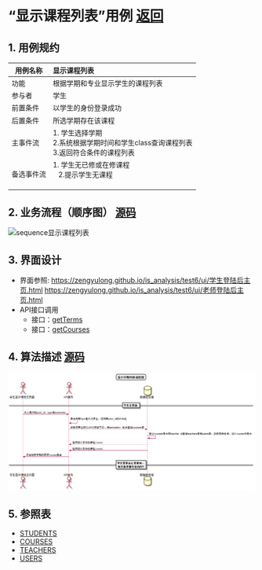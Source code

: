# “显示课程列表”用例 [返回](../../README.md)

## 1. 用例规约

|用例名称|显示课程列表|
|-------|:-------------|
|功能|根据学期和专业显示学生的课程列表|
|参与者|学生|
|前置条件| 以学生的身份登录成功|
|后置条件|所选学期存在该课程|
|主事件流| 1. 学生选择学期<br/>2.系统根据学期时间和学生class查询课程列表<br/>3.返回符合条件的课程列表 |
|备选事件流|1. 学生无已修或在修课程 <br/>&nbsp;&nbsp; 2.提示学生无课程 <br/> &nbsp;&nbsp;|

## 2. 业务流程（顺序图） [源码](../顺序图/显示课程列表.wsd)
![sequence显示课程列表](../images/顺序图/显示课程列表.png) 


## 3. 界面设计
- 界面参照: https://zengyulong.github.io/is_analysis/test6/ui/学生登陆后主页.html
https://zengyulong.github.io/is_analysis/test6/ui/老师登陆后主页.html
- API接口调用
    - 接口：[getTerms](../接口1/getTerms.md)
    - 接口：[getCourses](../接口1/getCourses.md)


## 4. 算法描述 [源码](../流程图/查看课程列表.puml)
![查看课程列表](../images/流程图/查看课程列表.png)
    
## 5. 参照表

- [STUDENTS](../数据库设计/数据库设计.md/#STUDENTS)
- [COURSES](../数据库设计/数据库设计.md/#COURSES)
- [TEACHERS](../数据库设计/数据库设计.md/#TEACHERS)
- [USERS](../数据库设计/数据库设计.md/#USERS)